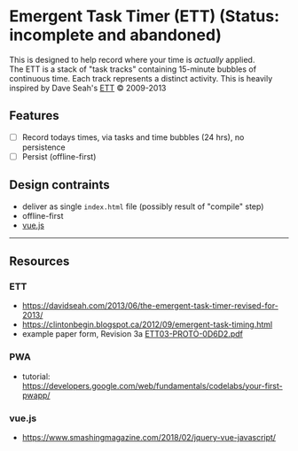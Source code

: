 # Emergent Task Timer (ETT) (Status: incomplete and abandoned)

This is designed to help record where your time is _actually_ applied.  
The ETT is a stack of "task tracks" containing 15-minute bubbles of continuous time. Each track represents a distinct activity. 
This is heavily inspired by Dave Seah's [ETT](https://davidseah.com/2013/06/the-emergent-task-timer-revised-for-2013/) &copy; 2009-2013

## Features

- [ ] Record todays times, via tasks and time bubbles (24 hrs), no persistence
- [ ] Persist (offline-first)

## Design contraints

- deliver as single `index.html` file (possibly result of "compile" step)
- offline-first
- [vue.js](https://vuejs.org/)

---

## Resources

### ETT
- https://davidseah.com/2013/06/the-emergent-task-timer-revised-for-2013/
- https://clintonbegin.blogspot.ca/2012/09/emergent-task-timing.html
- example paper form, Revision 3a [ETT03-PROTO-0D6D2.pdf](http://davidseah.com/pub/downloads/pceo/ett/ETT03-PROTO-0D6D2.pdf)

### PWA
- tutorial: https://developers.google.com/web/fundamentals/codelabs/your-first-pwapp/

### vue.js
- https://www.smashingmagazine.com/2018/02/jquery-vue-javascript/

